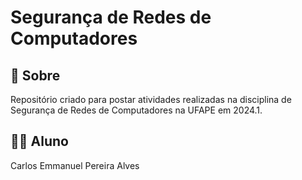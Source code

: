 # Segurança de Redes de Computadores

## :page_with_curl: Sobre

Repositório criado para postar atividades realizadas na disciplina de Segurança de Redes de Computadores na UFAPE em 2024.1.

## 👨‍🎓 Aluno
Carlos Emmanuel Pereira Alves
